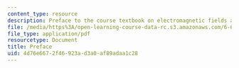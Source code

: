 ```yaml
---
content_type: resource
description: Preface to the course textbook on electromagnetic fields and energy.
file: /media/https%3A/open-learning-course-data-rc.s3.amazonaws.com/6-641-electromagnetic-fields-forces-and-motion-spring-2005/4d76e6672f46923ad3a0af89adaa1c28_preface.pdf
file_type: application/pdf
resourcetype: Document
title: Preface
uid: 4d76e667-2f46-923a-d3a0-af89adaa1c28
---
```


